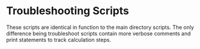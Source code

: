 # Troubleshooting Scripts

These scripts are identical in function to the main directory scripts.  The only difference
being troubleshoot scripts contain more verbose comments and print statements to track calculation steps.
